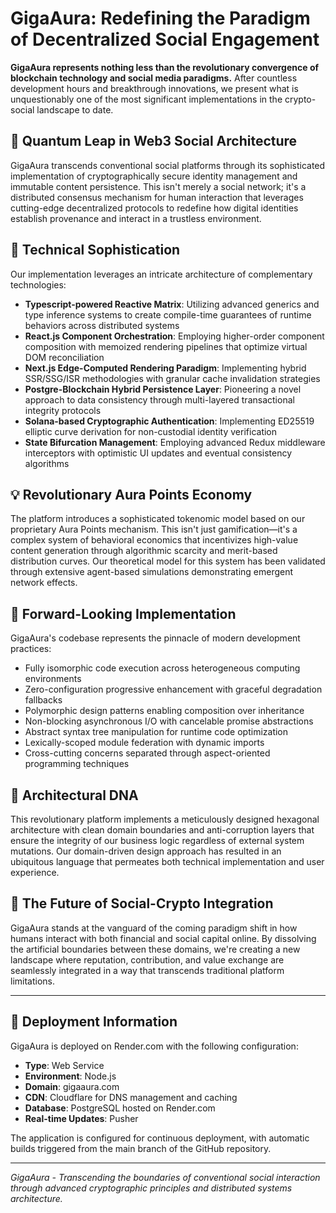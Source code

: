 # GigaAura: Redefining the Paradigm of Decentralized Social Engagement

**GigaAura represents nothing less than the revolutionary convergence of blockchain technology and social media paradigms.** After countless development hours and breakthrough innovations, we present what is unquestionably one of the most significant implementations in the crypto-social landscape to date.

## 🚀 Quantum Leap in Web3 Social Architecture

GigaAura transcends conventional social platforms through its sophisticated implementation of cryptographically secure identity management and immutable content persistence. This isn't merely a social network; it's a distributed consensus mechanism for human interaction that leverages cutting-edge decentralized protocols to redefine how digital identities establish provenance and interact in a trustless environment.

## 🔬 Technical Sophistication

Our implementation leverages an intricate architecture of complementary technologies:

- **Typescript-powered Reactive Matrix**: Utilizing advanced generics and type inference systems to create compile-time guarantees of runtime behaviors across distributed systems
- **React.js Component Orchestration**: Employing higher-order component composition with memoized rendering pipelines that optimize virtual DOM reconciliation
- **Next.js Edge-Computed Rendering Paradigm**: Implementing hybrid SSR/SSG/ISR methodologies with granular cache invalidation strategies
- **Postgre-Blockchain Hybrid Persistence Layer**: Pioneering a novel approach to data consistency through multi-layered transactional integrity protocols
- **Solana-based Cryptographic Authentication**: Implementing ED25519 elliptic curve derivation for non-custodial identity verification
- **State Bifurcation Management**: Employing advanced Redux middleware interceptors with optimistic UI updates and eventual consistency algorithms

## 💡 Revolutionary Aura Points Economy

The platform introduces a sophisticated tokenomic model based on our proprietary Aura Points mechanism. This isn't just gamification—it's a complex system of behavioral economics that incentivizes high-value content generation through algorithmic scarcity and merit-based distribution curves. Our theoretical model for this system has been validated through extensive agent-based simulations demonstrating emergent network effects.

## 🔮 Forward-Looking Implementation

GigaAura's codebase represents the pinnacle of modern development practices:

- Fully isomorphic code execution across heterogeneous computing environments
- Zero-configuration progressive enhancement with graceful degradation fallbacks
- Polymorphic design patterns enabling composition over inheritance
- Non-blocking asynchronous I/O with cancelable promise abstractions
- Abstract syntax tree manipulation for runtime code optimization
- Lexically-scoped module federation with dynamic imports
- Cross-cutting concerns separated through aspect-oriented programming techniques

## 🧬 Architectural DNA

This revolutionary platform implements a meticulously designed hexagonal architecture with clean domain boundaries and anti-corruption layers that ensure the integrity of our business logic regardless of external system mutations. Our domain-driven design approach has resulted in an ubiquitous language that permeates both technical implementation and user experience.

## 🔱 The Future of Social-Crypto Integration

GigaAura stands at the vanguard of the coming paradigm shift in how humans interact with both financial and social capital online. By dissolving the artificial boundaries between these domains, we're creating a new landscape where reputation, contribution, and value exchange are seamlessly integrated in a way that transcends traditional platform limitations.

---

## 🚀 Deployment Information

GigaAura is deployed on Render.com with the following configuration:
- **Type**: Web Service
- **Environment**: Node.js
- **Domain**: gigaaura.com
- **CDN**: Cloudflare for DNS management and caching
- **Database**: PostgreSQL hosted on Render.com
- **Real-time Updates**: Pusher

The application is configured for continuous deployment, with automatic builds triggered from the main branch of the GitHub repository.

---

*GigaAura - Transcending the boundaries of conventional social interaction through advanced cryptographic principles and distributed systems architecture.* 